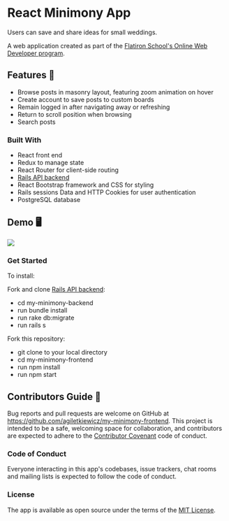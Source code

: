 # React Minimony App


Users can save and share ideas for small weddings.

A web application created as part of the [Flatiron School's Online Web Developer program](https://flatironschool.com/).


## Features 🌟

* Browse posts in masonry layout, featuring zoom animation on hover
* Create account to save posts to custom boards
* Remain logged in after navigating away or refreshing
* Return to scroll position when browsing
* Search posts



### Built With 

* React front end
* Redux to manage state
* React Router for client-side routing
* [Rails API backend](https://github.com/agiletkiewicz/my-minimony-backend)
* React Bootstrap framework and CSS for styling 
* Rails sessions Data and HTTP Cookies for user authentication
* PostgreSQL database



## Demo 🖥


![](homepage.gif)


### Get Started

To install:

Fork and clone [Rails API backend](https://github.com/agiletkiewicz/my-minimony-backend):
* cd my-minimony-backend
* run bundle install
* run rake db:migrate
* run rails s

Fork this repository:
* git clone to your local directory
* cd my-minimony-frontend
* run npm install
* run npm start


## Contributors Guide 👋

Bug reports and pull requests are welcome on GitHub at https://github.com/agiletkiewicz/my-minimony-frontend. This project is intended to be a safe, welcoming space for collaboration, and contributors are expected to adhere to the [Contributor Covenant](http://contributor-covenant.org) code of conduct.

### Code of Conduct

Everyone interacting in this app's codebases, issue trackers, chat rooms and mailing lists is expected to follow the code of conduct.

### License

The app is available as open source under the terms of the [MIT License](https://opensource.org/licenses/MIT).
